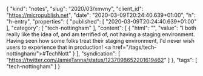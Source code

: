 {
  "kind": "notes",
  "slug": "2020/03/xmvny",
  "client_id": "https://micropublish.net",
  "date": "2020-03-09T20:24:40.639+01:00",
  "h": "h-entry",
  "properties": {
    "published": [
      "2020-03-09T20:24:40.639+01:00"
    ],
    "category": [
      "tech-nottingham"
    ],
    "content": [
      {
        "html": "",
        "value": "I both really like the idea of, and am terrified of, not having a staging environment. Having seen how some folks treat their staging environment, I'd never wish users to experience that in production! <a href=\"/tags/tech-nottingham/\">#TechNott</a>"
      }
    ],
    "syndication": [
      "https://twitter.com/JamieTanna/status/1237098652201619462"
    ]
  },
  "tags": [
    "tech-nottingham"
  ]
}
